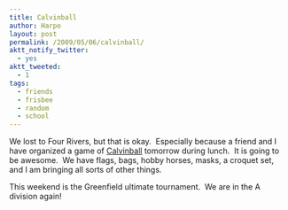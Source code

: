 ```yaml
---
title: Calvinball
author: Harpo
layout: post
permalink: /2009/05/06/calvinball/
aktt_notify_twitter:
  - yes
aktt_tweeted:
  - 1
tags:
  - friends
  - frisbee
  - random
  - school
---
```

We lost to Four Rivers, but that is okay.  Especially because a friend and I have organized a game of <a href="http://en.wikipedia.org/wiki/Calvinball#Calvinball" target="_blank">Calvinball</a> tomorrow during lunch.  It is going to be awesome.  We have flags, bags, hobby horses, masks, a croquet set, and I am bringing all sorts of other things.

This weekend is the Greenfield ultimate tournament.  We are in the A division again!